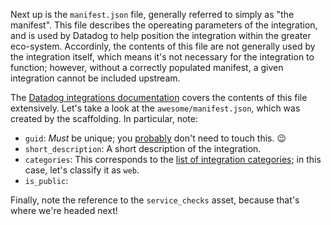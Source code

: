 Next up is the `manifest.json` file, generally referred to simply as "the manifest". This file describes the opereating parameters of the integration, and is used by Datadog to help position the integration within the greater eco-system. Accordinly, the contents of this file are not generally used by the integration itself, which means it's not necessary for the integration to function; however, without a correctly populated manifest, a given integration cannot be included upstream.

The [Datadog integrations documentation](https://docs.datadoghq.com/developers/integrations/new_check_howto/#manifest-file) covers the contents of this file extensively. Let's take a look at the `awesome/manifest.json`, which was created by the scaffolding. In particular, note:
- `guid`: _Must_ be unique; you [probably](https://en.wikipedia.org/wiki/Universally_unique_identifier#Collisions) don't need to touch this. 😉
- `short_description`: A short description of the integration.
- `categories`: This corresponds to the [list of integration categories](https://docs.datadoghq.com/integrations/); in this case, let's classify it as `web`.
- `is_public`: 

Finally, note the reference to the `service_checks` asset, because that's where we're headed next!
